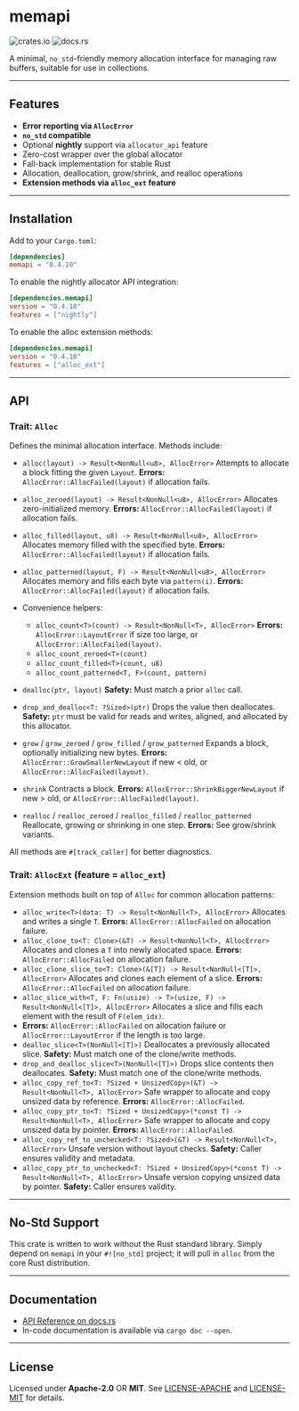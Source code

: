 # memapi

![crates.io](https://img.shields.io/crates/v/memapi.svg) ![docs.rs](https://docs.rs/memapi/badge.svg)

A minimal, `no_std`-friendly memory allocation interface for managing raw buffers, suitable for use in collections.

---

## Features

* **Error reporting via `AllocError`**
* **`no_std` compatible**
* Optional **nightly** support via `allocator_api` feature
* Zero-cost wrapper over the global allocator
* Fall-back implementation for stable Rust
* Allocation, deallocation, grow/shrink, and realloc operations
* **Extension methods via `alloc_ext` feature**

---

## Installation

Add to your `Cargo.toml`:

```toml
[dependencies]
memapi = "0.4.10"
```

To enable the nightly allocator API integration:

```toml
[dependencies.memapi]
version = "0.4.10"
features = ["nightly"]
```

To enable the alloc extension methods:

```toml
[dependencies.memapi]
version = "0.4.10"
features = ["alloc_ext"]
```

---

## API

### Trait: `Alloc`

Defines the minimal allocation interface. Methods include:

* `alloc(layout) -> Result<NonNull<u8>, AllocError>`
  Attempts to allocate a block fitting the given `Layout`.
  **Errors:** `AllocError::AllocFailed(layout)` if allocation fails.
* `alloc_zeroed(layout) -> Result<NonNull<u8>, AllocError>`
  Allocates zero-initialized memory.
  **Errors:** `AllocError::AllocFailed(layout)` if allocation fails.
* `alloc_filled(layout, u8) -> Result<NonNull<u8>, AllocError>`
  Allocates memory filled with the specified byte.
  **Errors:** `AllocError::AllocFailed(layout)` if allocation fails.
* `alloc_patterned(layout, F) -> Result<NonNull<u8>, AllocError>`
  Allocates memory and fills each byte via `pattern(i)`.
  **Errors:** `AllocError::AllocFailed(layout)` if allocation fails.
* Convenience helpers:

    * `alloc_count<T>(count) -> Result<NonNull<T>, AllocError>`
      **Errors:** `AllocError::LayoutError` if size too large, or `AllocError::AllocFailed(layout)`.
    * `alloc_count_zeroed<T>(count)`
    * `alloc_count_filled<T>(count, u8)`
    * `alloc_count_patterned<T, F>(count, pattern)`
* `dealloc(ptr, layout)`
  **Safety:** Must match a prior `alloc` call.
* `drop_and_dealloc<T: ?Sized>(ptr)`
  Drops the value then deallocates.
  **Safety:** `ptr` must be valid for reads and writes, aligned, and allocated by this allocator.
* `grow` / `grow_zeroed` / `grow_filled` / `grow_patterned`
  Expands a block, optionally initializing new bytes.
  **Errors:** `AllocError::GrowSmallerNewLayout` if new < old, or `AllocError::AllocFailed(layout)`.
* `shrink`
  Contracts a block.
  **Errors:** `AllocError::ShrinkBiggerNewLayout` if new > old, or `AllocError::AllocFailed(layout)`.
* `realloc` / `realloc_zeroed` / `realloc_filled` / `realloc_patterned`
  Reallocate, growing or shrinking in one step.
  **Errors:** See grow/shrink variants.

All methods are `#[track_caller]` for better diagnostics.

### Trait: `AllocExt` (feature = `alloc_ext`)

Extension methods built on top of `Alloc` for common allocation patterns:

* `alloc_write<T>(data: T) -> Result<NonNull<T>, AllocError>`
  Allocates and writes a single `T`.
  **Errors:** `AllocError::AllocFailed` on allocation failure.
* `alloc_clone_to<T: Clone>(&T) -> Result<NonNull<T>, AllocError>`
  Allocates and clones a `T` into newly allocated space.
  **Errors:** `AllocError::AllocFailed` on allocation failure.
* `alloc_clone_slice_to<T: Clone>(&[T]) -> Result<NonNull<[T]>, AllocError>`
  Allocates and clones each element of a slice.
  **Errors:** `AllocError::AllocFailed` on allocation failure.
* `alloc_slice_with<T, F: Fn(usize) -> T>(usize, F) -> Result<NonNull<[T]>, AllocError>`
  Allocates a slice and fills each element with the result of `F(elem_idx)`.
* **Errors:** `AllocError::AllocFailed` on allocation failure or `AllocError::LayoutError` if the length is too large.
* `dealloc_slice<T>(NonNull<[T]>)`
  Deallocates a previously allocated slice.
  **Safety:** Must match one of the clone/write methods.
* `drop_and_dealloc_slice<T>(NonNull<[T]>)`
  Drops slice contents then deallocates.
  **Safety:** Must match one of the clone/write methods.
* `alloc_copy_ref_to<T: ?Sized + UnsizedCopy>(&T) -> Result<NonNull<T>, AllocError>`
  Safe wrapper to allocate and copy unsized data by reference.
  **Errors:** `AllocError::AllocFailed`.
* `alloc_copy_ptr_to<T: ?Sized + UnsizedCopy>(*const T) -> Result<NonNull<T>, AllocError>`
  Safe wrapper to allocate and copy unsized data by pointer.
  **Errors:** `AllocError::AllocFailed`.
* `alloc_copy_ref_to_unchecked<T: ?Sized>(&T) -> Result<NonNull<T>, AllocError>`
  Unsafe version without layout checks.
  **Safety:** Caller ensures validity and metadata.
* `alloc_copy_ptr_to_unchecked<T: ?Sized + UnsizedCopy>(*const T) -> Result<NonNull<T>, AllocError>`
  Unsafe version copying unsized data by pointer.
  **Safety:** Caller ensures validity.

---

## No-Std Support

This crate is written to work without the Rust standard library. Simply depend on `memapi` in your `#![no_std]` project;
it will pull in `alloc` from the core Rust distribution.

---

## Documentation

* [API Reference on docs.rs](https://docs.rs/memapi)
* In-code documentation is available via `cargo doc --open`.

---

## License

Licensed under **Apache-2.0** OR **MIT**. See [LICENSE-APACHE](LICENSE-APACHE) and [LICENSE-MIT](LICENSE-MIT) for
details.
